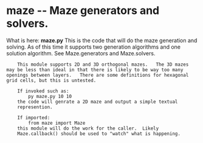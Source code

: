 # maze -- Maze generators and solvers.

What is here:
    **maze.py**
        This is the code that will do the maze generation and solving.
        As of this time it supports two generation algorithms and one
        solution algorithm.  See Maze.generators and Maze.solvers.

        This module supports 2D and 3D orthogonal mazes.   The 3D mazes may be less than ideal in that there is likely to be way too many openings between layers.   There are some definitions for hexagonal grid cells, but this is untested.

        If invoked such as:
            py maze.py 10 10
        the code will genrate a 2D maze and output a simple textual
        represention.

        If imported:
            from maze import Maze
        this module will do the work for the caller.  Likely
        Maze.callback() should be used to "watch" what is happening.

            
